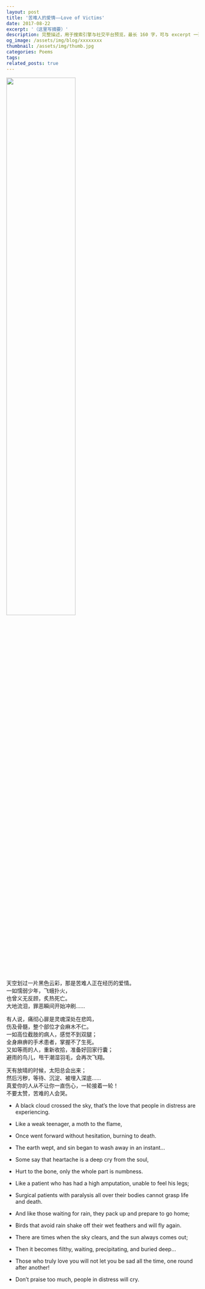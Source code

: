 ```yaml
---
layout: post
title: '苦难人的爱情——Love of Victims'
date: 2017-08-22
excerpt: '（这里写摘要）'
description: 完整描述，用于搜索引擎与社交平台预览，最长 160 字，可与 excerpt 一致
og_image: /assets/img/blog/xxxxxxxx
thumbnail: /assets/img/thumb.jpg
categories: Poems
tags: 
related_posts: true
---
```


<img src="{{ '/assets/img/blog/xxxxxxxx' | relative_url }}" style="width:60%;">

天空划过一片黑色云彩，那是苦难人正在经历的爱情。  
一如懦弱少年，飞蛾扑火，  
也曾义无反顾，炙热死亡。  
大地流泪，罪恶瞬间开始冲刷……

有人说，痛彻心扉是灵魂深处在悲鸣，  
伤及骨髓，整个部位才会麻木不仁。  
一如高位截肢的病人，感觉不到双腿；  
全身麻痹的手术患者，掌握不了生死。  
又如等雨的人，重新收拾，准备好回家行囊；  
避雨的鸟儿，甩干潮湿羽毛，会再次飞翔。

天有放晴的时候，太阳总会出来；  
然后污秽，等待、沉淀、被埋入深底……  
真爱你的人从不让你一直伤心，一轮接着一轮！  
不要太赞，苦难的人会哭。

- A black cloud crossed the sky, that’s the love that people in distress are experiencing.
- Like a weak teenager, a moth to the flame,
- Once went forward without hesitation, burning to death.
- The earth wept, and sin began to wash away in an instant…

- Some say that heartache is a deep cry from the soul,
- Hurt to the bone, only the whole part is numbness.
- Like a patient who has had a high amputation, unable to feel his legs;
- Surgical patients with paralysis all over their bodies cannot grasp life and death.
- And like those waiting for rain, they pack up and prepare to go home;
- Birds that avoid rain shake off their wet feathers and will fly again.

- There are times when the sky clears, and the sun always comes out;
- Then it becomes filthy, waiting, precipitating, and buried deep…
- Those who truly love you will not let you be sad all the time, one round after another!
- Don’t praise too much, people in distress will cry.
